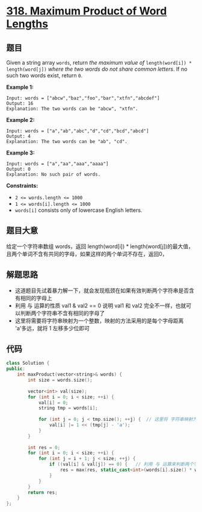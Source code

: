 # [318. Maximum Product of Word Lengths](https://leetcode.com/problems/maximum-product-of-word-lengths/)

## 题目

Given a string array `words`, return *the maximum value of* `length(word[i]) * length(word[j])` *where the two words do not share common letters*. If no such two words exist, return `0`.

 

**Example 1:**

```
Input: words = ["abcw","baz","foo","bar","xtfn","abcdef"]
Output: 16
Explanation: The two words can be "abcw", "xtfn".
```

**Example 2:**

```
Input: words = ["a","ab","abc","d","cd","bcd","abcd"]
Output: 4
Explanation: The two words can be "ab", "cd".
```

**Example 3:**

```
Input: words = ["a","aa","aaa","aaaa"]
Output: 0
Explanation: No such pair of words.
```

 

**Constraints:**

- `2 <= words.length <= 1000`
- `1 <= words[i].length <= 1000`
- `words[i]` consists only of lowercase English letters.

## 题目大意

给定一个字符串数组 words，返回 length(word[i]) * length(word[j])的最大值，且两个单词不含有共同的字母，如果这样的两个单词不存在，返回0，

## 解题思路

* 这道题目先试着暴力解一下，就会发现瓶颈在如果有效判断两个字符串是否含有相同的字母上
* 利用 与 运算的性质 val1 & val2 == 0 说明 val1 和 val2 完全不一样，也就可以判断两个字符串不含有相同的字母了
* 这里将需要将字符串映射为一个整数，映射的方法采用的是每个字母距离 'a'多远，就将 1 左移多少位即可

## 代码

`````c++
class Solution {
public:
    int maxProduct(vector<string>& words) {
        int size = words.size();
        
        vector<int> val(size);
        for (int i = 0; i < size; ++i) {
            val[i] = 0;
            string tmp = words[i];
            
            for (int j = 0; j < tmp.size(); ++j) {  // 这里将 字符串映射为一个整数，
                val[i] |= 1 << (tmp[j] - 'a');
            }
        }
        
        int res = 0;
        for (int i = 0; i < size; ++i) {
            for (int j = i + 1; j < size; ++j) {
                if ((val[i] & val[j]) == 0) {   // 利用 与 运算来判断两个字符串是否相同，如果为0，就说明完全不相同
                    res = max(res, static_cast<int>(words[i].size() * words[j].size()));
                }
            }
        }
        return res;
    }
};
`````

